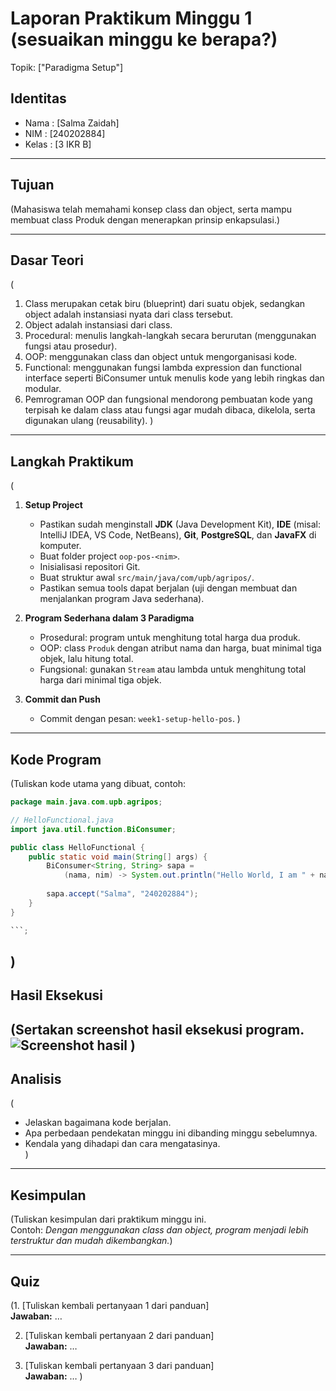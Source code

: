 # Laporan Praktikum Minggu 1 (sesuaikan minggu ke berapa?)
Topik: ["Paradigma Setup"]

## Identitas
- Nama  : [Salma Zaidah]
- NIM   : [240202884]
- Kelas : [3 IKR B]

---

## Tujuan
(Mahasiswa telah memahami konsep class dan object, serta mampu membuat class Produk dengan menerapkan prinsip enkapsulasi.)

---

## Dasar Teori
( 
1. Class merupakan cetak biru (blueprint) dari suatu objek, sedangkan object adalah instansiasi nyata dari class tersebut. 
2. Object adalah instansiasi dari class.  
3. Procedural: menulis langkah-langkah secara berurutan (menggunakan fungsi atau prosedur).
4. OOP: menggunakan class dan object untuk mengorganisasi kode.
5. Functional: menggunakan fungsi lambda expression dan functional interface seperti BiConsumer untuk menulis kode yang lebih ringkas dan modular.
6. Pemrograman OOP dan fungsional mendorong pembuatan kode yang terpisah ke dalam class atau fungsi agar mudah dibaca, dikelola, serta digunakan ulang (reusability). )

---

## Langkah Praktikum
(
1. **Setup Project**
   - Pastikan sudah menginstall **JDK** (Java Development Kit), **IDE** (misal: IntelliJ IDEA, VS Code, NetBeans), **Git**, **PostgreSQL**, dan **JavaFX** di komputer.
   - Buat folder project `oop-pos-<nim>`.
   - Inisialisasi repositori Git.
   - Buat struktur awal `src/main/java/com/upb/agripos/`.
   - Pastikan semua tools dapat berjalan (uji dengan membuat dan menjalankan program Java sederhana).

2. **Program Sederhana dalam 3 Paradigma**
   - Prosedural: program untuk menghitung total harga dua produk.
   - OOP: class `Produk` dengan atribut nama dan harga, buat minimal tiga objek, lalu hitung total.  
   - Fungsional: gunakan `Stream` atau lambda untuk menghitung total harga dari minimal tiga objek.  

3. **Commit dan Push**
   - Commit dengan pesan: `week1-setup-hello-pos`. )
---

## Kode Program
(Tuliskan kode utama yang dibuat, contoh:  

```java
package main.java.com.upb.agripos;

// HelloFunctional.java
import java.util.function.BiConsumer;

public class HelloFunctional {
    public static void main(String[] args) {
        BiConsumer<String, String> sapa =
            (nama, nim) -> System.out.println("Hello World, I am " + nama + " - " + nim);
        
        sapa.accept("Salma", "240202884");
    }
}

```;
```
)
---

## Hasil Eksekusi
(Sertakan screenshot hasil eksekusi program.  
![Screenshot hasil](screenshots/hasil.png)
)
---

## Analisis
(
- Jelaskan bagaimana kode berjalan.  
- Apa perbedaan pendekatan minggu ini dibanding minggu sebelumnya.  
- Kendala yang dihadapi dan cara mengatasinya.  
)
---

## Kesimpulan
(Tuliskan kesimpulan dari praktikum minggu ini.  
Contoh: *Dengan menggunakan class dan object, program menjadi lebih terstruktur dan mudah dikembangkan.*)

---

## Quiz
(1. [Tuliskan kembali pertanyaan 1 dari panduan]  
   **Jawaban:** …  

2. [Tuliskan kembali pertanyaan 2 dari panduan]  
   **Jawaban:** …  

3. [Tuliskan kembali pertanyaan 3 dari panduan]  
   **Jawaban:** …  )
